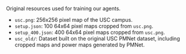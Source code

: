 Original resources used for training our agents.
- `usc.png`: 256x256 pixel map of the USC campus.
- `setup.json`: 100 64x64 pixel maps cropped from `usc.png`.
- `setup_400.json`: 400 64x64 pixel maps cropped from `usc.png`.
- `usc_old/`: Dataset built on the original USC PMNet dataset, including cropped maps and power maps generated by PMNet.